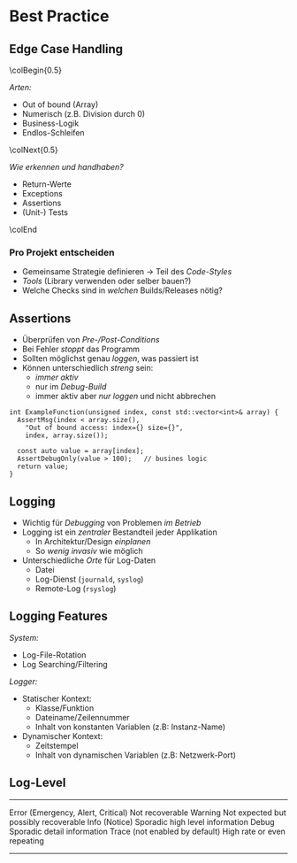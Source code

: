 Best Practice
=============


Edge Case Handling
------------------

\colBegin{0.5}

*Arten:*

* Out of bound (Array)
* Numerisch (z.B. Division durch 0)
* Business-Logik
* Endlos-Schleifen

\colNext{0.5}

*Wie erkennen und handhaben?*

* Return-Werte
* Exceptions
* Assertions
* (Unit-) Tests

\colEnd

### Pro Projekt entscheiden

* Gemeinsame Strategie definieren $\to$ Teil des *Code-Styles*
* *Tools* (Library verwenden oder selber bauen?)
* Welche Checks sind in *welchen* Builds/Releases nötig?


Assertions
----------

* Überprüfen von *Pre-/Post-Conditions*
* Bei Fehler *stoppt* das Programm
* Sollten möglichst genau *loggen*, was passiert ist
* Können unterschiedlich *streng* sein:
  * *immer aktiv*
  * nur im *Debug-Build*
  * immer aktiv aber *nur loggen* und nicht abbrechen

~~~{.cpp}
int ExampleFunction(unsigned index, const std::vector<int>& array) {
  AssertMsg(index < array.size(),
    "Out of bound access: index={} size={}",
    index, array.size());
  
  const auto value = array[index];
  AssertDebugOnly(value > 100);   // busines logic
  return value;
}
~~~


Logging
-------

* Wichtig für *Debugging* von Problemen *im Betrieb*
* Logging ist ein *zentraler* Bestandteil jeder Applikation
  * In Architektur/Design *einplanen*
  * So *wenig invasiv* wie möglich
* Unterschiedliche *Orte* für Log-Daten
  * Datei
  * Log-Dienst (`journald`, `syslog`)
  * Remote-Log (`rsyslog`)

Logging Features
----------------

*System:*

* Log-File-Rotation
* Log Searching/Filtering

*Logger:*

* Statischer Kontext:
  * Klasse/Funktion
  * Dateiname/Zeilennummer
  * Inhalt von konstanten Variablen (z.B: Instanz-Name)
* Dynamischer Kontext:
  * Zeitstempel
  * Inhalt von dynamischen Variablen (z.B: Netzwerk-Port)


Log-Level
---------

----------------------------------   -------------------------------------
Error (Emergency, Alert, Critical)   Not recoverable
Warning                              Not expected but possibly recoverable
Info (Notice)                        Sporadic high level information
Debug                                Sporadic detail information
Trace (not enabled by default)       High rate or even repeating
----------------------------------   -------------------------------------
